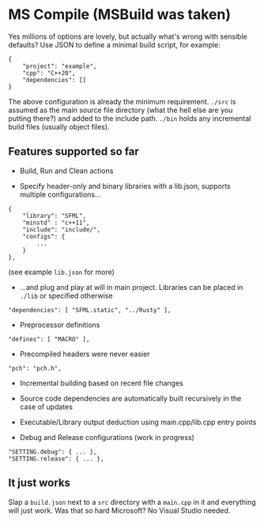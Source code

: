 # MS Compile (MSBuild was taken)

Yes millions of options are lovely, but actually what's wrong with sensible defaults? Use JSON to define a minimal build script, for example:
```
{
    "project": "example",
    "cpp": "C++20",
    "dependencies": []
}
```
The above configuration is already the minimum requirement. `./src` is assumed as the main source file directory (what the hell else are you putting there?) and added to the include path. `./bin` holds any incremental build files (usually object files).
## Features supported so far
- Build, Run and Clean actions

- Specify header-only and binary libraries with a lib.json, supports multiple configurations...
```
{
    "library": "SFML",
    "minstd" : "c++11",
    "include": "include/",
    "configs": {
        ...
    }
},
```
(see example `lib.json` for more)

- ...and plug and play at will in main project. Libraries can be placed in `./lib` or specified otherwise
```
"dependencies": [ "SFML.static", "../Rusty" ],
```
- Preprocessor definitions
```
"defines": [ "MACRO" ],
```
- Precompiled headers were never easier
```
"pch": "pch.h",
```
- Incremental building based on recent file changes

- Source code dependencies are automatically built recursively in the case of updates

- Executable/Library output deduction using main.cpp/lib.cpp entry points

- Debug and Release configurations (work in progress)
```
"SETTING.debug": { ... },
"SETTING.release": { ... },
```

## It just works
Slap a `build.json` next to a `src` directory with a `main.cpp` in it and everything will just work. Was that so hard Microsoft? No Visual Studio needed.

